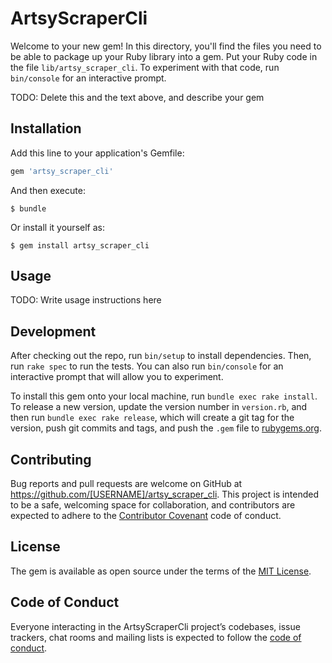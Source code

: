 # ArtsyScraperCli

Welcome to your new gem! In this directory, you'll find the files you need to be able to package up your Ruby library into a gem. Put your Ruby code in the file `lib/artsy_scraper_cli`. To experiment with that code, run `bin/console` for an interactive prompt.

TODO: Delete this and the text above, and describe your gem

## Installation

Add this line to your application's Gemfile:

```ruby
gem 'artsy_scraper_cli'
```

And then execute:

    $ bundle

Or install it yourself as:

    $ gem install artsy_scraper_cli

## Usage

TODO: Write usage instructions here

## Development

After checking out the repo, run `bin/setup` to install dependencies. Then, run `rake spec` to run the tests. You can also run `bin/console` for an interactive prompt that will allow you to experiment.

To install this gem onto your local machine, run `bundle exec rake install`. To release a new version, update the version number in `version.rb`, and then run `bundle exec rake release`, which will create a git tag for the version, push git commits and tags, and push the `.gem` file to [rubygems.org](https://rubygems.org).

## Contributing

Bug reports and pull requests are welcome on GitHub at https://github.com/[USERNAME]/artsy_scraper_cli. This project is intended to be a safe, welcoming space for collaboration, and contributors are expected to adhere to the [Contributor Covenant](http://contributor-covenant.org) code of conduct.

## License

The gem is available as open source under the terms of the [MIT License](https://opensource.org/licenses/MIT).

## Code of Conduct

Everyone interacting in the ArtsyScraperCli project’s codebases, issue trackers, chat rooms and mailing lists is expected to follow the [code of conduct](https://github.com/[USERNAME]/artsy_scraper_cli/blob/master/CODE_OF_CONDUCT.md).
